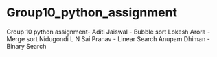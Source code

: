 # Group10_python_assignment
Group 10 python assignment-
Aditi Jaiswal - Bubble sort
Lokesh Arora - Merge sort 
Nidugondi L N Sai Pranav - Linear Search
Anupam Dhiman -  Binary Search



